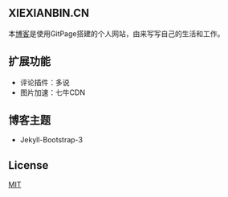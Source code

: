 
## XIEXIANBIN.CN

本[博客](http://www.xiexianbin.cn)是使用GitPage搭建的个人网站，由来写写自己的生活和工作。


## 扩展功能

- 评论插件：多说
- 图片加速：七牛CDN


## 博客主题

- Jekyll-Bootstrap-3


## License

[MIT](http://opensource.org/licenses/MIT)
